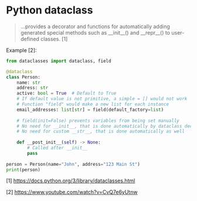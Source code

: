 # Python dataclass

> ...provides a decorator and functions for automatically adding generated special methods such as \_\_init\_\_() and \_\_repr\_\_() to user-defined classes. [1]

Example [2]:
```python
from dataclasses import dataclass, field

@dataclass
class Person:
    name: str
    address: str
    active: bool = True  # Default to True
    # If default value is not primitive, a simple = [] would not work
    # Function "field" would make a new list for each instance
    email_addresses: list[str] = field(default_factory=list)
    
    # field(init=False) prevents variables from being set manually
    # No need for __init__, that is done automatically by dataclass decorator
    # No need for custom __str__, that is done automatically as well
    
    def __post_init__(self) -> None:
        # Called after __init__
        pass
    
person = Person(name="John", address="123 Main St")
print(person)
```

[1] https://docs.python.org/3/library/dataclasses.html

[2] https://www.youtube.com/watch?v=CvQ7e6yUtnw
